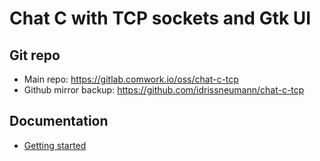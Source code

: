 # Chat C with TCP sockets and Gtk UI

## Git repo

* Main repo: https://gitlab.comwork.io/oss/chat-c-tcp
* Github mirror backup: https://github.com/idrissneumann/chat-c-tcp

## Documentation

* [Getting started](./docs/getting-started.md)
